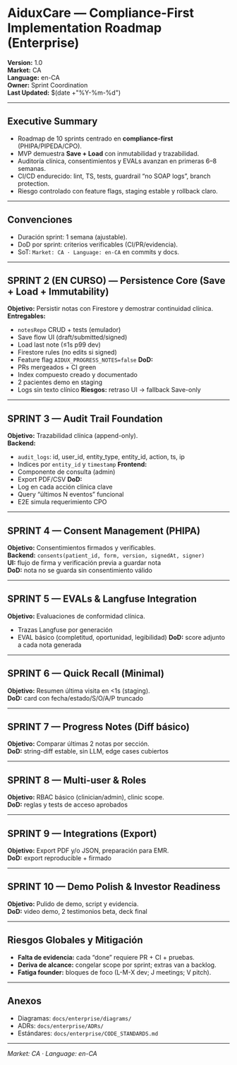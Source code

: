 # AiduxCare — Compliance-First Implementation Roadmap (Enterprise)

**Version:** 1.0  
**Market:** CA  
**Language:** en-CA  
**Owner:** Sprint Coordination  
**Last Updated:** $(date +"%Y-%m-%d")

---

## Executive Summary
- Roadmap de 10 sprints centrado en **compliance-first** (PHIPA/PIPEDA/CPO).
- MVP demuestra **Save + Load** con inmutabilidad y trazabilidad.
- Auditoría clínica, consentimientos y EVALs avanzan en primeras 6–8 semanas.
- CI/CD endurecido: lint, TS, tests, guardrail “no SOAP logs”, branch protection.
- Riesgo controlado con feature flags, staging estable y rollback claro.

---

## Convenciones
- Duración sprint: 1 semana (ajustable).
- DoD por sprint: criterios verificables (CI/PR/evidencia).
- SoT: `Market: CA · Language: en-CA` en commits y docs.

---

## SPRINT 2 (EN CURSO) — Persistence Core (Save + Load + Immutability)
**Objetivo:** Persistir notas con Firestore y demostrar continuidad clínica.  
**Entregables:**
- `notesRepo` CRUD + tests (emulador)
- Save flow UI (draft/submitted/signed)
- Load last note (≤1s p99 dev)
- Firestore rules (no edits si signed)
- Feature flag `AIDUX_PROGRESS_NOTES=false`
**DoD:**
- PRs mergeados + CI green
- Index compuesto creado y documentado
- 2 pacientes demo en staging
- Logs sin texto clínico
**Riesgos:** retraso UI → fallback Save-only

---

## SPRINT 3 — Audit Trail Foundation
**Objetivo:** Trazabilidad clínica (append-only).  
**Backend:**
- `audit_logs`: id, user_id, entity_type, entity_id, action, ts, ip
- Indices por `entity_id` y `timestamp`
**Frontend:**
- Componente de consulta (admin)
- Export PDF/CSV
**DoD:**
- Log en cada acción clínica clave
- Query “últimos N eventos” funcional
- E2E simula requerimiento CPO

---

## SPRINT 4 — Consent Management (PHIPA)
**Objetivo:** Consentimientos firmados y verificables.  
**Backend:** `consents(patient_id, form, version, signedAt, signer)`  
**UI:** flujo de firma y verificación previa a guardar nota  
**DoD:** nota no se guarda sin consentimiento válido

---

## SPRINT 5 — EVALs & Langfuse Integration
**Objetivo:** Evaluaciones de conformidad clínica.  
- Trazas Langfuse por generación
- EVAL básico (completitud, oportunidad, legibilidad)
**DoD:** score adjunto a cada nota generada

---

## SPRINT 6 — Quick Recall (Minimal)
**Objetivo:** Resumen última visita en <1s (staging).  
**DoD:** card con fecha/estado/S/O/A/P truncado

---

## SPRINT 7 — Progress Notes (Diff básico)
**Objetivo:** Comparar últimas 2 notas por sección.  
**DoD:** string-diff estable, sin LLM, edge cases cubiertos

---

## SPRINT 8 — Multi-user & Roles
**Objetivo:** RBAC básico (clinician/admin), clinic scope.  
**DoD:** reglas y tests de acceso aprobados

---

## SPRINT 9 — Integrations (Export)
**Objetivo:** Export PDF y/o JSON, preparación para EMR.  
**DoD:** export reproducible + firmado

---

## SPRINT 10 — Demo Polish & Investor Readiness
**Objetivo:** Pulido de demo, script y evidencia.  
**DoD:** video demo, 2 testimonios beta, deck final

---

## Riesgos Globales y Mitigación
- **Falta de evidencia:** cada “done” requiere PR + CI + pruebas.
- **Deriva de alcance:** congelar scope por sprint; extras van a backlog.
- **Fatiga founder:** bloques de foco (L-M-X dev; J meetings; V pitch).

---

## Anexos
- Diagramas: `docs/enterprise/diagrams/`
- ADRs: `docs/enterprise/ADRs/`
- Estándares: `docs/enterprise/CODE_STANDARDS.md`

---

_Market: CA · Language: en-CA_
